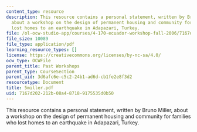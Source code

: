 ```yaml
---
content_type: resource
description: This resource contains a personal statement, written by Bruno Miller,
  about a workshop on the design of permanent housing and community for families who
  lost homes to an earthquake in Adapazari, Turkey.
file: /ol-ocw-studio-app/courses/4-170-ecuador-workshop-fall-2006/7167d202212b08a487189175535d0b50_5miller.pdf
file_size: 10089
file_type: application/pdf
learning_resource_types: []
license: https://creativecommons.org/licenses/by-nc-sa/4.0/
ocw_type: OCWFile
parent_title: Past Workshops
parent_type: CourseSection
parent_uid: 3d6afc6e-c5c2-24b1-ad6d-cb1fe2e8f3d2
resourcetype: Document
title: 5miller.pdf
uid: 7167d202-212b-08a4-8718-9175535d0b50
---
```

This resource contains a personal statement, written by Bruno Miller, about a workshop on the design of permanent housing and community for families who lost homes to an earthquake in Adapazari, Turkey.